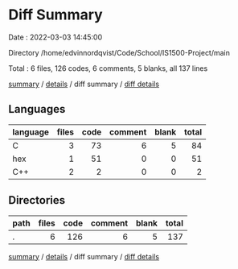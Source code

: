 # Diff Summary

Date : 2022-03-03 14:45:00

Directory /home/edvinnordqvist/Code/School/IS1500-Project/main

Total : 6 files,  126 codes, 6 comments, 5 blanks, all 137 lines

[summary](results.md) / [details](details.md) / diff summary / [diff details](diff-details.md)

## Languages
| language | files | code | comment | blank | total |
| :--- | ---: | ---: | ---: | ---: | ---: |
| C | 3 | 73 | 6 | 5 | 84 |
| hex | 1 | 51 | 0 | 0 | 51 |
| C++ | 2 | 2 | 0 | 0 | 2 |

## Directories
| path | files | code | comment | blank | total |
| :--- | ---: | ---: | ---: | ---: | ---: |
| . | 6 | 126 | 6 | 5 | 137 |

[summary](results.md) / [details](details.md) / diff summary / [diff details](diff-details.md)